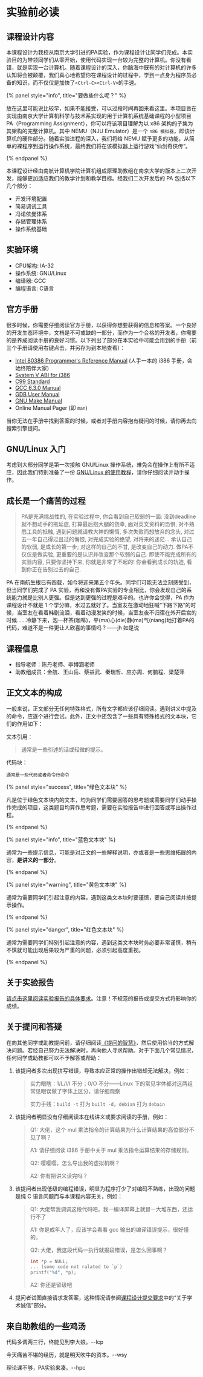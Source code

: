 # 实验前必读

## 课程设计内容

本课程设计为我校从南京大学引进的PA实验，作为课程设计让同学们完成。本实验目的为带领同学们从零开始，使用代码实现一台较为完整的计算机。你没有看错，就是实现一台计算机。随着课程设计的深入，你脑海中既有的对计算机的许多认知将会被颠覆，我们真心地希望你在课程设计的过程中，学到一点身为程序员必备的知识，而不仅仅是加快了`<Ctrl-C><Ctrl-V>`的手速。

{% panel style="info", title="要做些什么呢？" %}

放在这里可能说比较早，如果不能接受，可以过段时间再回来看这里。本项目旨在实现由南京大学计算机科学与技术系实现的用于计算机系统基础课程的小型项目 PA（Programming Assignment），你可以将该项目理解为以 x86 架构的子集为其架构的完整计算机。其中 NEMU（NJU Emulator）是一个 `n86 模拟器`，即该计算机的硬件部分。随着实验进程的深入，我们将给 NEMU 赋予更多的功能，从简单的裸程序到运行操作系统，最终我们将在该模拟器上运行游戏“仙剑奇侠传”。

{% endpanel %}

本课程设计经由南航计算机学院计算机组成原理助教组在南京大学的版本上二次开发，能够更加适应我们的教学计划和教学目标。经我们二次开发后的 PA 包括以下几个部分：

* 开发环境配置
* 简易调试工具
* 冯诺依曼体系
* 存储管理体系
* 操作系统基础

## 实验环境

* CPU架构: IA-32
* 操作系统: GNU/Linux
* 编译器: GCC
* 编程语言: C语言

## 官方手册

很多时候，你需要仔细阅读官方手册，以获得你想要获得的信息和答案。一个良好的开发生态环境中，文档是不可或缺的一部分，而作为一个合格的开发者，你需要的是养成阅读手册的良好习惯。以下列出了部分在本实验中可能会用到的手册（前三个手册请使用右键点击，并另存为到本地查看）：

* [Intel 80386 Programmer's Reference Manual](docs/386intel.pdf) (人手一本的 i386 手册，会始终陪伴大家)
* [System V ABI for i386](docs/abi386-4.pdf)
* [C99 Standard](docs/C99.pdf)
* [GCC 6.3.0 Manual](https://gcc.gnu.org/onlinedocs/gcc-6.3.0/gcc/)
* [GDB User Manual](https://sourceware.org/gdb/current/onlinedocs/gdb/)
* [GNU Make Manual](https://www.gnu.org/software/make/manual/make.html)
* Online Manual Pager (即 `man`)

当你无法在手册中找到答案的时候，或者对手册内容抱有疑问的时候，请你再去向搜索引擎提问。

## GNU/Linux 入门

考虑到大部分同学是第一次接触 GNU/Linux 操作系统，难免会在操作上有所不适应，因此我们特别准备了一份 [GNU/Linux 的使用教程](others\linux-manual.md )，请你仔细阅读并动手操作。

## 成长是一个痛苦的过程

> PA是充满挑战性的, 在实验过程中, 你会看到自己软弱的一面: 没到deadline就不想动手的拖延症, 打算最后抱大腿的侥幸, 面对英文资料的恐惧, 对不熟悉工具的抵触, 遇到问题就请教大神的懒惰, 多次失败而想放弃的念头, 对过去一年自己得过且过的悔恨, 对完成实验的绝望, 对将来的迷茫... 承认自己的软弱, 是成长的第一步; 对这样的自己的不甘, 是改变自己的动力. 做PA不仅仅是做实验, 更重要的是认识并改变那个软弱的自己. 即使不能完成所有的实验内容, 只要你坚持下来, 你就是非常了不起的! 你会看到成长的轨迹, 看到你正在告别过去的自己.

PA 在南航生根已有四载，如今将迎来第五个年头。同学们可能无法立刻感受到，但当同学们完成了 PA 实验，再和没有做PA实验的专业相比，你会发现自己的系统能力就是比别人更强。但是达到更强的过程是艰辛的。也许你会觉得，PA 作为课程设计不就是 1 个学分嘛，水过去就好了。当室友在激动地狂喊“下路下路”的时候，当室友在看着韩剧流泪，看着动漫发笑的时候，当室友夜不归宿在外开后宫的时候……冷静下来，泡一杯茶(咖啡)，平(ma)心(die)静(ma)气(niang)地打着PA的代码，难道不是一件更让人欣喜的事情吗？——jh 如是说

## 课程信息

* 指导老师：陈丹老师、李博涵老师
* 助教组成员：金航、王山岳、蔡益武、秦瑞哲、应亦周、何鹏程、梁楚萍

## 正文文本的构成

一般来说，正文部分无任何特殊格式，所有文字都应该仔细阅读。遇到讲义中提及的命令，应逐个进行尝试。此外，正文中还包含了一些具有特殊格式的文本块，它们的作用如下：

文本引用：

> 通常是一些引述的话或轻微的提示。

代码块：

```
通常是一些代码或者命令行命令
```

{% panel style="success", title="绿色文本块" %}

凡是位于绿色文本块内的文本，均为同学们需要回答的思考题或需要同学们动手操作完成的项目，这类题目均算作思考题，需要在实验报告中进行回答或写出操作过程。

{% endpanel %}

{% panel style="info", title="蓝色文本块" %}

通常为一些提示信息，可能是对正文的一些解释说明，亦或者是一些思维拓展的内容，**是讲义的一部分**。

{% endpanel %}

{% panel style="warning", title="黄色文本块" %}

通常为需要同学们引起注意的内容，遇到这类文本块时要谨慎，要自己阅读并按提示操作。

{% endpanel %}

{% panel style="danger", title="红色文本块" %}

通常为需要同学们特别引起注意的内容，遇到这类文本块时务必要非常谨慎，稍有不慎就可能出现后果较为严重的问题，必须引起高度重视。

{% endpanel %}

## 关于实验报告

[请点击这里阅读实验报告的具体要求](others/submit-requirement.md)。注意！不规范的报告或提交方式将影响你的成绩。

## 关于提问和答疑

在向其他同学或助教提问前，请仔细阅读[《提问的智慧》](http://www.dianbo.org/9238/stone/tiwendezhihui.htm)，然后使用恰当的方式解决问题。若经自己努力无法解决时，再向他人寻求帮助。对于下面几个常见情况，任何同学或助教都可以不予解答或帮助：

1. 该提问者多次出现拼写错误，导致本应正常的操作出错却无法解决，例如：

   > 实力眼瞎：1/L/l/I 不分；0/O 不分——Linux 下的常见字体都对这两组常见眼误做了字体上区分，请仔细观察
   >
   > 实力手残：`build -t` 打为 `built -d`，`debian` 打为 `debain`

2. 该提问者明显没有仔细阅读本在线讲义或要求阅读的手册，例如：

   > Q1: 大佬，这个 mul 乘法指令的计算结果为什么计算结果的高位部分不见了啊？
   >
   > A1: 请仔细阅读 i386 手册中关于 mul 乘法指令运算结果的存储规则。
   >
   > Q2: 嘤嘤嘤，怎么导出我的虚拟机啊？
   >
   > A2: 你有把讲义读完吗？

3. 该提问者出现低级的编程错误，明显为程序打少了对编码不熟练，出现的问题是纯 C 语言问题而与本课程内容无关，例如：

   > Q1: 大佬帮我调调这段代码吧，我一编译屏幕上就冒一大堆东西，还运行不了
   >
   > A1: 你是成年人了，应该学会看看 gcc 输出的编译错误提示，很好懂的。
   >
   > Q2: 大佬，我这段代码一执行就报段错误，是怎么回事啊？
   >
   > ```c
   > int *p = NULL;
   > ... (some code not ralated to `p`)
   > printf("%d", *p);
   > ```
   >
   > A2: 你还是留级吧

4. 提问者试图直接请求发答案，这种情况请参阅[课程设计提交要求](others/submit-requirement.md)中的“关于学术诚信”部分。

## 来自助教组的一些鸡汤

代码多调两三行，终能见到李大娘。--lcp

今天痛苦不堪的经历，就是明天吹牛的资本。--wsy

理论课不够，PA实验来凑。--hpc